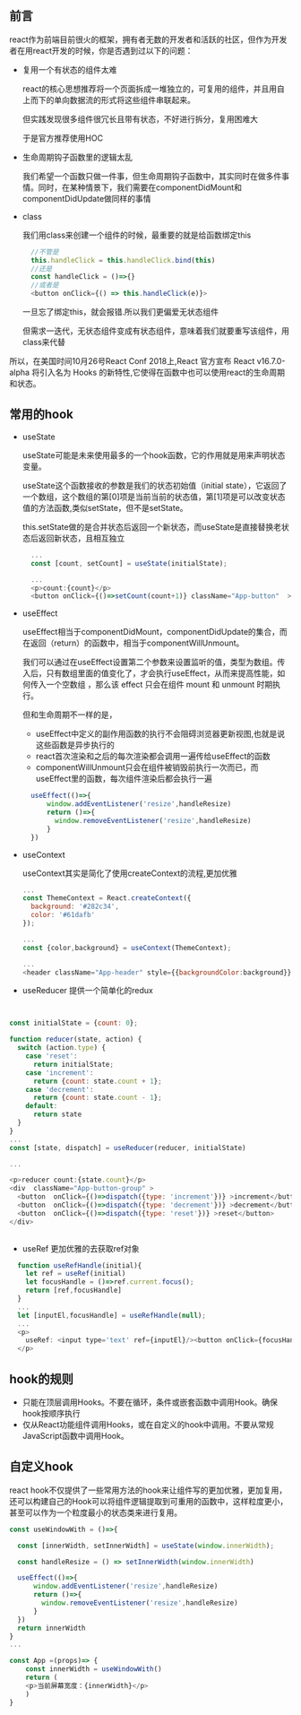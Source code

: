 ## 前言

react作为前端目前很火的框架，拥有者无数的开发者和活跃的社区，但作为开发者在用react开发的时候，你是否遇到过以下的问题：

- 复用一个有状态的组件太难

  react的核心思想推荐将一个页面拆成一堆独立的，可复用的组件，并且用自上而下的单向数据流的形式将这些组件串联起来。
  
  但实践发现很多组件很冗长且带有状态，不好进行拆分，复用困难大

  于是官方推荐使用HOC

- 生命周期钩子函数里的逻辑太乱

  我们希望一个函数只做一件事，但生命周期钩子函数中，其实同时在做多件事情。同时，在某种情景下，我们需要在componentDidMount和componentDidUpdate做同样的事情

- class

  我们用class来创建一个组件的时候，最重要的就是给函数绑定this

  ```js
    //不管是
    this.handleClick = this.handleClick.bind(this)
    //还是
    const handleClick = ()=>{}
    //或者是
    <button onClick={() => this.handleClick(e)}> 
  ```
  一旦忘了绑定this，就会报错.所以我们更偏爱无状态组件

  但需求一迭代，无状态组件变成有状态组件，意味着我们就要重写该组件，用class来代替

所以，在美国时间10月26号React Conf 2018上,React 官方宣布 React v16.7.0-alpha 将引入名为 Hooks 的新特性,它使得在函数中也可以使用react的生命周期和状态。

## 常用的hook

- useState

  useState可能是未来使用最多的一个hook函数，它的作用就是用来声明状态变量。
  
  useState这个函数接收的参数是我们的状态初始值（initial state），它返回了一个数组，这个数组的第[0]项是当前当前的状态值，第[1]项是可以改变状态值的方法函数,类似setState，但不是setState。

  this.setState做的是合并状态后返回一个新状态，而useState是直接替换老状态后返回新状态，且相互独立

  ```js
    ...
    const [count, setCount] = useState(initialState);

    ...
    <p>count:{count}</p>
    <button onClick={()=>setCount(count+1)} className="App-button"  >点击</button>
  ```

- useEffect

  useEffect相当于componentDidMount，componentDidUpdate的集合，而在返回（return）的函数中，相当于componentWillUnmount。
  
  我们可以通过在useEffect设置第二个参数来设置监听的值，类型为数组。传入后，只有数组里面的值变化了，才会执行useEffect，从而来提高性能，如何传入一个空数组 ，那么该 effect 只会在组件 mount 和 unmount 时期执行。

  但和生命周期不一样的是，

  - useEffect中定义的副作用函数的执行不会阻碍浏览器更新视图,也就是说这些函数是异步执行的
  - react首次渲染和之后的每次渲染都会调用一遍传给useEffect的函数
  - componentWillUnmount只会在组件被销毁前执行一次而已，而useEffect里的函数，每次组件渲染后都会执行一遍

  ```js
    useEffect(()=>{
        window.addEventListener('resize',handleResize)
        return ()=>{
          window.removeEventListener('resize',handleResize)
        }
    })
  ```

- useContext

  useContext其实是简化了使用createContext的流程,更加优雅

  ```js
  ...
  const ThemeContext = React.createContext({
    background: '#282c34',
    color: '#61dafb'
  });

  ...
  const {color,background} = useContext(ThemeContext);

  ...
  <header className="App-header" style={{backgroundColor:background}}>

  ```
- useReducer 提供一个简单化的redux

```js


const initialState = {count: 0};

function reducer(state, action) {
  switch (action.type) {
    case 'reset':
      return initialState;
    case 'increment':
      return {count: state.count + 1};
    case 'decrement':
      return {count: state.count - 1};
    default:
      return state
  }
}
...
const [state, dispatch] = useReducer(reducer, initialState)

...

<p>reducer count:{state.count}</p>
<div  className="App-button-group" >
  <button  onClick={()=>dispatch({type: 'increment'})} >increment</button>
  <button  onClick={()=>dispatch({type: 'decrement'})} >decrement</button>
  <button  onClick={()=>dispatch({type: 'reset'})} >reset</button>
</div>
          
```

- useRef 更加优雅的去获取ref对象

```js
  function useRefHandle(initial){
    let ref = useRef(initial)
    let focusHandle = ()=>ref.current.focus();
    return [ref,focusHandle]
  }
  ...  
  let [inputEl,focusHandle] = useRefHandle(null);
  ...
  <p>
    useRef: <input type='text' ref={inputEl}/><button onClick={focusHandle}>搜索</button>
  </p>
```

## hook的规则
- 只能在顶层调用Hooks。不要在循环，条件或嵌套函数中调用Hook。确保hook按顺序执行
- 仅从React功能组件调用Hooks，或在自定义的hook中调用。不要从常规JavaScript函数中调用Hook。 

## 自定义hook

react hook不仅提供了一些常用方法的hook来让组件写的更加优雅，更加复用，还可以构建自己的Hook可以将组件逻辑提取到可重用的函数中，这样粒度更小，甚至可以作为一个粒度最小的状态类来进行复用。
```js
const useWindowWith = ()=>{

  const [innerWidth, setInnerWidth] = useState(window.innerWidth);

  const handleResize = () => setInnerWidth(window.innerWidth)

  useEffect(()=>{
      window.addEventListener('resize',handleResize)
      return ()=>{
        window.removeEventListener('resize',handleResize)
      }
  })
  return innerWidth
}
...

const App =(props)=> {
    const innerWidth = useWindowWith()
    return (
    <p>当前屏幕宽度：{innerWidth}</p>
    )
}
   
```

 